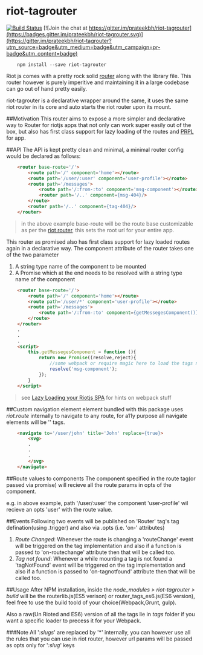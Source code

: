 # riot-tagrouter
[![Build Status](https://circleci.com/gh/prateekbh/riot-tagrouter.svg?style=shield)](https://github.com/prateekbh/riot-tagrouter)
[![Join the chat at https://gitter.im/prateekbh/riot-tagrouter](https://badges.gitter.im/prateekbh/riot-tagrouter.svg)](https://gitter.im/prateekbh/riot-tagrouter?utm_source=badge&utm_medium=badge&utm_campaign=pr-badge&utm_content=badge)

```shell
    npm install --save riot-tagrouter
```

Riot js comes with a pretty rock solid [router](http://riotjs.com/api/route/) along with the library file. 
This router however is purely imperitive and maintaining it in a large codebase can go out of hand pretty easily.

riot-tagrouter is a declarative wrapper around the same, it uses the same riot router in its core and 
auto starts the riot router upon its mount.

##Motivation
This router aims to expose a more simpler and declarative way to Router for riotjs apps that not only can work super easily out of the box, 
but also has first class support for lazy loading of the routes and [PRPL](https://www.polymer-project.org/1.0/toolbox/server) for app.

##API
The API is kept pretty clean and minimal, a minimal router config would be declared as follows:

``` html
    <router base-route='/'>
        <route path='/' component='home'></route>
        <route path='/user/:user' component='user-profile'></route>
        <route path='/messages'>
            <route path='/:from-:to' component='msg-component'></route>
            <router path='/..' component={msg-404}/>
        </route>
        <router path='/..' component={tag-404}/>
    </router>
```

> in the above example base-route will be the route base customizable as per the [riot router](http://riotjs.com/api/route/), this sets the root url for your entire app.


This router as promised also has first class support for lazy loaded routes again in a declarative way. The component attribute of the router takes one of the two parameter

 1. A string type name of the component to be mounted
 2. A Promise which at the end needs to be resolved with a string type name of the component

``` html
	<router base-route='/'>
        <route path='/' component='home'></route>
        <route path='/user/*' component='user-profile'></route>
        <route path='/messages'>
            <route path='/:from-:to' component={getMessegesComponent()}></route>
        </route>
    </router>
    .
    .
    .
    <script>
	    this.getMessegesComponent = function (){
		    return new Promise((resolve,reject){
			    //some webpack or require magic here to load the tags now
			    resolve('msg-component');
		    });
		}
    </script>
```

> see [Lazy Loading your Riotjs SPA](medium.com/@prateek.bh/lazy-loading-your-riotjs-spa-5f4e73011663) for hints on webpack stuff

##Custom navigation element
*<navigate>* element bundled with this package uses *riot.route* internally to navigate to any route, for a11y purpose all navigate elements will be '<a>' tags.  

``` html
    <navigate to='/user/john' title='John' replace={true}>
        <svg>
        .
        .
        .
        </svg>
    </navigate>
```
##Route values to components
The component specified in the route tag(or passed via promise) will recieve all the route params in opts of the component.

e.g. in above example, path '/user/:user' the component 'user-profile' wil recieve an opts 'user' with the route value.

##Events
Following two events will be published on 'Router' tag's tag defination(using .trigger) and also via .opts (i.e. 'on-' attributes)

1. *Route Changed*: Whenever the route is changing a 'routeChange' event will be triggered on the tag implementation and also if a function is passed to 'on-routechange' attribute
then that will be called too.
2. *Tag not found*: Whenever a while mounting a tag is not found a 'tagNotFound' event will be triggered on the tag implementation and also if a function is passed to 'on-tagnotfound' attribute
then that will be called too.

##Usage
After NPM installation, inside the *node_modules > riot-tagrouter > build* will be the routerlib.js(ES5 verison) or router_tags_es6.js(ES6 version), feel free to use the build toold of your choice(Webpack,Grunt, gulp).

Also a raw(Un Rioted and ES6) version of all the tags lie in *tags* folder if you want a specific loader to precess it for your Webpack.  

###Note
All '*:slugs*' are replaced by '\*' internally, you can however use all the rules that you can use in riot router, however url params will be passed as opts only for '*:slug*' keys
